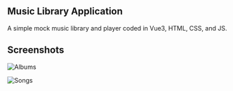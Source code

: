## Music Library Application

A simple mock music library and player coded in Vue3, HTML, CSS, and JS.

## Screenshots

![Albums](https://williambeukelman.github.io/music-player-albums.png)

![Songs](https://williambeukelman.github.io/music-player-songs-playing.png)
